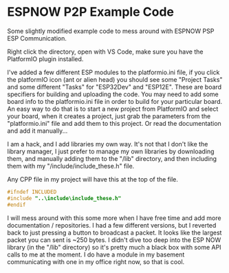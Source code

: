 # ESPNOW P2P Example Code

Some slightly modified example code to mess around with ESPNOW PSP ESP Communication.

Right click the directory, open with VS Code, make sure you have the PlatformIO plugin installed.  

I've added a few different ESP modules to the platformio.ini file, if you click the platformIO icon (ant or alien head) you should see some "Project Tasks" and some different "Tasks" for "ESP32Dev" and "ESP12E".  These are board specifiers for building and uploading the code.  You may need to add some board info to the platformio.ini file in order to build for your particular board.  An easy way to do that is to start a new project from PlatformIO and select your board, when it creates a project, just grab the parameters from the "platformio.ini" file and add them to this project. Or read the documentation and add it manually... 

I am a hack, and I add libraries my own way.  It's not that I don't like the library manager, I just prefer to manage my own libraries by downloading them, and manually adding them to the "/lib" directory, and then including them with my "/include/include_these.h" file.  

Any CPP file in my project will have this at the top of the file.

```cpp
#ifndef INCLUDED
#include "..\include\include_these.h"
#endif
```

I will mess around with this some more when I have free time and add more documentation / repositories.  I had a few different versions, but I reverted back to just pressing a button to broadcast a packet.  It looks like the largest packet you can sent is ~250 bytes.  I didn't dive too deep into the ESP NOW library (in the "/lib" directory) so it's pretty much a black box with some API calls to me at the moment.  I do have a module in my basement communicating with one in my office right now, so that is cool. 

